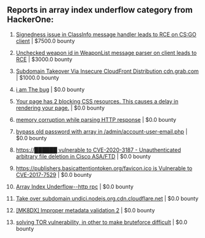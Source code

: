 ## Reports in array index underflow category from HackerOne:

1. [Signedness issue in ClassInfo message handler leads to RCE on CS:GO client](https://hackerone.com/reports/876719) | $7500.0 bounty

2. [Unchecked weapon id in WeaponList message parser on client leads to RCE](https://hackerone.com/reports/513154) | $3000.0 bounty

3. [ Subdomain Takeover Via Insecure CloudFront Distribution cdn.grab.com](https://hackerone.com/reports/352869) | $1000.0 bounty

4. [i am The bug](https://hackerone.com/reports/284807) | $0.0 bounty

5. [Your page has 2 blocking CSS resources. This causes a delay in rendering your page.](https://hackerone.com/reports/365968) | $0.0 bounty

6. [memory corruption while parsing HTTP response](https://hackerone.com/reports/320222) | $0.0 bounty

7. [bypass old password with array in /admin/account-user-email.php](https://hackerone.com/reports/792895) | $0.0 bounty

8. [https://██████ vulnerable to CVE-2020-3187 - Unauthenticated arbitrary file deletion in Cisco ASA/FTD](https://hackerone.com/reports/987090) | $0.0 bounty

9. [https://publishers.basicattentiontoken.org/favicon.ico is Vulnerable to CVE-2017-7529](https://hackerone.com/reports/980856) | $0.0 bounty

10. [Array Index Underflow--http rpc](https://hackerone.com/reports/825091) | $0.0 bounty

11. [Take over subdomain undici.nodejs.org.cdn.cloudflare.net](https://hackerone.com/reports/1763817) | $0.0 bounty

12. [[MK8DX] Improper metadata validation 2](https://hackerone.com/reports/1812732) | $0.0 bounty

13. [solving TOR vulnerability, in other to make bruteforce difficult](https://hackerone.com/reports/268320) | $0.0 bounty

